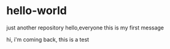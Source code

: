# hello-world
just another repository
hello,everyone  this is my first message

hi, i'm coming back,
this is a test
